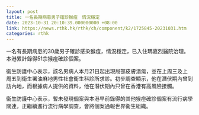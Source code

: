 ```yaml
---
layout: post
title: 一名長期病患男子確診猴痘　情況穩定
date: 2023-10-31 20:10:39.000000000 +08:00
link: https://news.rthk.hk/rthk/ch/component/k2/1725845-20231031.htm
categories: rthk
---
```


一名有長期病患的30歲男子確診感染猴痘，情況穩定，已入住瑪嘉烈醫院治理。本港累計錄得51宗猴痘確診個案。

衞生防護中心表示，該名男病人本月21日起出現局部皮膚潰瘍，並在上周三及上周五到衞生署油麻地男性社會衞生科診所求診。初步調查顯示，他在潛伏期內曾到訪內地，而根據病人提供的資料，他在潛伏期內只曾在香港有高風險接觸。

衞生防護中心表示，暫未發現個案與本港早前錄得的其他猴痘確診個案有流行病學關連，正繼續進行流行病學調查，會將個案通報世界衞生組織。
